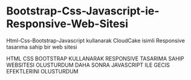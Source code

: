 # Bootstrap-Css-Javascript-ie-Responsive-Web-Sitesi
Html-Css-Bootstrap-Javascript kullanarak CloudCake isimli  Responsive tasarıma sahip bir web sitesi

HTML CSS BOOTSTRAP KULLANARAK RESPONSIVE TASARIMA SAHIP WEBSITESI OLUSTURDUM
DAHA SONRA JAVASCRIPT ILE GECIS EFEKTLERINI OLUSTURDUM
